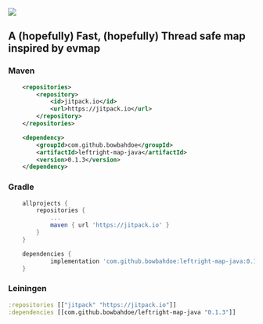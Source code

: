 [![](https://jitpack.io/v/bowbahdoe/leftright-map-java.svg)](https://jitpack.io/#bowbahdoe/leftright-map-java)

## A (hopefully) Fast, (hopefully) Thread safe map inspired by evmap 

### Maven 
```xml
	<repositories>
		<repository>
		    <id>jitpack.io</id>
		    <url>https://jitpack.io</url>
		</repository>
	</repositories>
```
```xml
	<dependency>
	    <groupId>com.github.bowbahdoe</groupId>
	    <artifactId>leftright-map-java</artifactId>
	    <version>0.1.3</version>
	</dependency>
```
### Gradle
```groovy
	allprojects {
		repositories {
			...
			maven { url 'https://jitpack.io' }
		}
	}
```

```groovy
	dependencies {
	        implementation 'com.github.bowbahdoe:leftright-map-java:0.1.3'
	}
```

### Leiningen
```clojure
:repositories [["jitpack" "https://jitpack.io"]]
:dependencies [[com.github.bowbahdoe/leftright-map-java "0.1.3"]]	
```